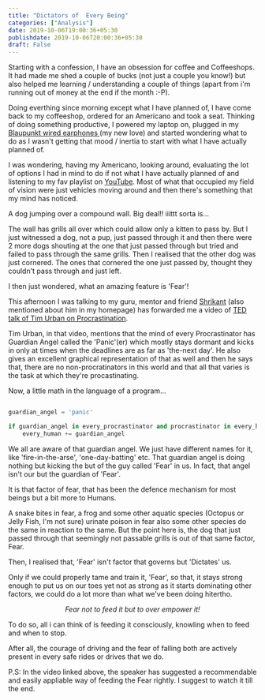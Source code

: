 ```yaml
---
title: "Dictators of  Every Being"
categories: ["Analysis"]
date: 2019-10-06T19:00:36+05:30
publishdate: 2019-10-06T20:00:36+05:30
draft: False
---
```


Starting with a confession, I have an obsession for coffee and Coffeeshops. It had made me shed a couple of bucks (not just a couple you know!) but also helped me learning / understanding a couple of things (apart from i'm running out of money at the end if the month :-P).

Doing everthing since morning except what I have planned of, I have come back to my coffeeshop, ordered for an Americano and took a seat. Thinking of doing something productive, I powered my laptop on, plugged in my [Blaupunkt wired earphones ](https://www.amazon.in/dp/B07R7T6ZLW?ref=cm_sw_em_r_rw_dp_JFLwhhkHvm9pe) (my new love) and started wondering what to do as I wasn't getting that mood / inertia to start with what I have actually planned of.

I was wondering, having my Americano, looking around, evaluating the lot of options I had in mind to do if not what I have actually planned of and listening to my fav playlist on [YouTube](https://www.youtube.com/watch?v=Lv6EV478u3U&list=RD_tNU6dpjIyM&index=12). Most of what that occupied my field of vision were just vehicles moving around and then there's something that my mind has noticed.

A dog jumping over a compound wall. Big deal!! iiittt sorta is...

The wall has grills all over which could allow only a kitten to pass by. But I just witnessed a dog, not a pup, just passed through it and then there were 2 more dogs shouting at the one that just passed through but tried and failed to pass through the same grills. Then I realised that the other dog was just cornered. The ones that cornered the one just passed by, thought they couldn't pass through and just left.

I then just wondered, what an amazing feature is 'Fear'!

This afternoon I was talking to my guru, mentor and friend [Shrikant](https://www.sharats.me) (also mentioned about him in my  homepage) has forwarded me a video of [TED talk of Tim Urban on Procrastination](https://www.youtube.com/watch?v=arj7oStGLkU&t=633s).

Tim Urban, in that video, mentions that the mind of every Procrastinator has Guardian Angel called the 'Panic'(er) which mostly stays dormant and kicks in only at times when the deadlines are as far as 'the-next day'. He also gives an excellent graphical representation of that as well and then he says that, there are no non-procratinators in this world and that all that varies is the task at which they're procastinating.

Now, a little math in the language of a program...

```python

guardian_angel = 'panic'

if guardian_angel in every_procrastinator and procrastinator in every_human:
    every_human += guardian_angel

```

We all are aware of that guardian angel. We just have different names for it, like 'fire-in-the-arse', 'one-day-batting' etc. That guardian angel is doing nothing but kicking the but of the guy called 'Fear' in us. In fact, that angel isn't our but the guardian of 'Fear'.

It is that factor of fear, that has been the defence mechanism for most beings but a bit more to Humans.

A snake bites in fear, a frog and some other aquatic species (Octopus or Jelly Fish, I'm not sure) urinate poison in fear also some other species do the same in reaction to the same. But the point here is, the dog that just passed through that seemingly not passable grills is out of that same factor, Fear.

Then, I realised that, 'Fear' isn't factor that governs but 'Dictates' us.

Only if we could properly tame and train it, 'Fear', so that, it stays strong enough to put us on our toes yet not as strong as it starts dominating other factors, we could do a lot more than what we've been doing hitertho.

<center>
<i>Fear not to feed it but to over empower it!</i>
</center>

To do so, all i can think of is feeding it consciously, knowling when to feed and when to stop.

After all, the courage of driving and the fear of falling both are actively present in every safe rides or drives that we do.

P.S: In the video linked above, the speaker has suggested a recommendable and easily appliable way of feeding the Fear rightly. I suggest to watch it till the end.
